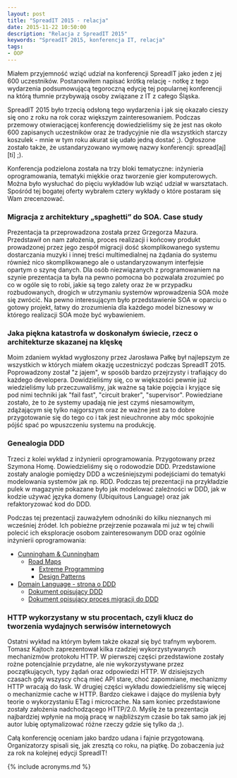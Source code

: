 ```yaml
---
layout: post
title: "SpreadIT 2015 - relacja"
date: 2015-11-22 10:50:00
description: "Relacja z SpreadIT 2015"
keywords: "SpreadIT 2015, konferencja IT, relacja"
tags:
- OOP
---
```


Miałem przyjemność wziąć udział na konferencji SpreadIT jako jeden z jej 600 
uczestników. Postanowiłem napisać krótką relację - notkę z tego wydarzenia podsumowującą
tegoroczną edycję tej popularnej konferencji na którą tłumnie przybywają osoby
związane z IT z całego Śląska.

SpreadIT 2015 było trzecią odsłoną tego wydarzenia i jak się okazało cieszy się
ono z roku na rok coraz większym zainteresowaniem. Podczas przemowy otwieracjącej
konferencję dowiedzieliśmy się że jest nas około 600 zapisanych uczestników oraz
że tradycyjnie nie dla wszystkich starczy koszulek - mnie w tym roku akurat się
udało jedną dostać ;). Ogłoszone zostało także, że ustandaryzowano wymowę
nazwy konferencji: spread[aj][ti] ;).

Konferencja podzielona została na trzy bloki tematyczne: inżynieria
oprogramowania, tematyki miękkie oraz tworzenie gier komputerowych. Można było 
wysłuchać do pięciu wykładów lub wziąć udział w warsztatach. Spośród tej bogatej 
oferty wybrałem cztery wykłady o które postaram się Wam zrecenzować.

### Migracja z architektury „spaghetti” do SOA. Case study

Prezentacja ta przeprowadzona została przez Grzegorza Mazura. Przedstawił on nam
założenia, proces realizacji i końcowy produkt prowadzonej przez jego zespół
migracji dość skomplikowanego systemu dostarczania muzyki i innej treści 
multimedialnej na żądania do systemu również nico skomplikowanego ale o 
ustandaryzowanym interfejsie opartym o szynę danych. Dla osób niezwiązanych z
programowaniem na szynie prezentacja ta była na pewno pomocna bo pozwalała 
zrozumieć po co w ogóle się to robi, jakie są tego zalety oraz że w przypadku
rozbudowanych, drogich w utrzymaniu systemów wprowadzenia SOA może się zwrócić.
Na pewno interesującym było przedstawienie SOA w oparciu o gotowy projekt, łatwy
do zrozumienia dla każdego model biznesowy w którego realizacji SOA może być
wybawieniem.

### Jaka piękna katastrofa w doskonałym świecie, rzecz o architekturze skazanej na klęskę

Moim zdaniem wykład wygłoszony przez Jarosława Pałkę był najlepszym ze wszystkich
w których miałem okazję uczestniczyć podczas SpreadIT 2015. Poprowadzony został
"z jajem", w sposób bardzo przejrzysty i trafiający do każdego developera. 
Dowidzieliśmy się, co w większości pewnie już wiedzieliśmy lub przeczuwaliśmy,
jak ważne są takie pojęcia i kryjące się pod nimi techniki jak "fail fast", 
"circuit braker", "supervisor". Powiedziane zostało, że to że systemy upadają nie jest czymś niesamowitym,
zdążającym się tylko najgorszym oraz że ważne jest za to dobre przygotowanie się do 
tego co i tak jest nieuchronne aby móc spokojnie pójść spać po wpuszczeniu systemu
na produkcję.

### Genealogia DDD

Trzeci z kolei wykład z inżynierii oprogramowania. Przygotowany przez Szymona Homę.
Dowiedzieliśmy się o rodowodzie DDD. Przedstawione zostały analogie pomiędzy DDD
a wcześniejszymi podejściami do tematyki modelowania systemów jak np. RDD. Podczas
tej prezentacji na przykładzie pulek w magazynie pokazane było jak modelować 
zależności w DDD, jak w kodzie używać języka domeny (Ubiquitous Language) oraz jak
refaktoryzować kod do DDD.

Podczas tej prezentacji zauważyłem odnośniki do kilku nieznanych mi wcześniej źródeł.
Ich pobieżne przejrzenie pozawala mi już w tej chwili polecić ich eksploracje
osobom zainteresowanym DDD oraz ogólnie inżynierii oprogramowania:

 * [Cunningham & Cunningham](http://c2.com/)
   * [Road Maps](http://c2.com/cgi/wiki?RoadMaps)
     * [Extreme Programming](http://c2.com/cgi/wiki?ExtremeProgrammingRoadmap)
     * [Design Patterns](http://c2.com/cgi/wiki?DesignPatternsRoadMap)
 * [Domain Language - strona o DDD](http://domainlanguage.com/ddd)
   * [Dokument opisujący DDD](http://domainlanguage.com/ddd/reference/)
   * [Dokument opisujący proces migracji do DDD](http://domainlanguage.com/ddd/legacy/)

### HTTP wykorzystany w stu procentach, czyli klucz do tworzenia wydajnych serwisów internetowych

Ostatni wykład na którym byłem także okazał się być trafnym wyborem. Tomasz Kajtoch
zaprezentował kilka rzadziej wykorzystywanych mechanizmów protokołu HTTP. W pierwszej
części przedstawione zostały rożne potencjalnie przydatne, ale nie wykorzystywane 
przez początkujących, typy żądań oraz odpowiedzi HTTP. W dzisiejszych czasach 
gdy wszyscy chcą mieć API stare, choć zapomniane, mechanizmy HTTP wracają do łask.
W drugiej części wykładu dowiedzieliśmy się więcej o mechanizmie cache w HTTP.
Bardzo ciekawe i dające do myślenia były teorie o wykorzystaniu ETag i microcache.
Na sam koniec przedstawione zostały założenia nadchodzącego HTTP/2.0. Myślę że
ta prezentacja najbardziej wpłynie na moją pracę w najbliższym czasie bo tak samo 
jak jej autor lubię optymalizować różne rzeczy gdzie się tylko da ;).

Całą konferencję oceniam jako bardzo udana i fajnie przygotowaną. Organizatorzy 
spisali się, jak zresztą co roku, na piątkę. Do zobaczenia już za rok na kolejnej
edycji SpreadIT!

{% include acronyms.md %}